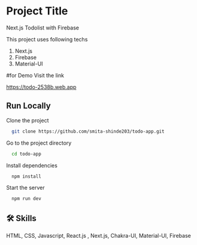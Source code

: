 
# Project Title
Next.js Todolist with Firebase

This project uses following techs
1. Next.js
2. Firebase
3. Material-UI


#for Demo Visit the link

https://todo-2538b.web.app


## Run Locally

Clone the project

```bash
  git clone https://github.com/smita-shinde203/todo-app.git
```

Go to the project directory

```bash
  cd todo-app
```

Install dependencies

```bash
  npm install
```

Start the server

```bash
  npm run dev
```


## 🛠 Skills
HTML, CSS, Javascript, React.js , Next.js, Chakra-UI, Material-UI, Firebase

